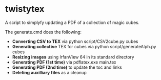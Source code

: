# twistytex

A script to simplyfy updating a PDF of a collection of magic cubes.

The generate.cmd does the following:

- **Converting CSV to TEX**			  via python script/CSV2cube.py cubes
- **Generating collective**       TEX for cubes	via python script/generateAlph.py cubes
- **Resizing images**				      using IrfanView 64 in its standard directory
- **Generating PDF (1st time)**		via pdflatex.exe main.tex
- **Generating PDF (2nd time)**		to update the toc and links
- **Deleting auxilliary files**		as a cleanup
